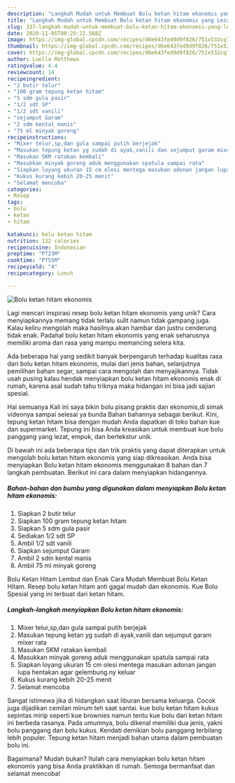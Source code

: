 ```yaml
---
description: "Langkah Mudah untuk Membuat Bolu ketan hitam ekonomis yang Lezat"
title: "Langkah Mudah untuk Membuat Bolu ketan hitam ekonomis yang Lezat"
slug: 337-langkah-mudah-untuk-membuat-bolu-ketan-hitam-ekonomis-yang-lezat
date: 2020-11-05T00:25:22.568Z
image: https://img-global.cpcdn.com/recipes/d6e643fed9d9f826/751x532cq70/bolu-ketan-hitam-ekonomis-foto-resep-utama.jpg
thumbnail: https://img-global.cpcdn.com/recipes/d6e643fed9d9f826/751x532cq70/bolu-ketan-hitam-ekonomis-foto-resep-utama.jpg
cover: https://img-global.cpcdn.com/recipes/d6e643fed9d9f826/751x532cq70/bolu-ketan-hitam-ekonomis-foto-resep-utama.jpg
author: Luella Matthews
ratingvalue: 4.4
reviewcount: 14
recipeingredient:
- "2 butir telur"
- "100 gram tepung ketan hitam"
- "5 sdm gula pasir"
- "1/2 sdt SP"
- "1/2 sdt vanili"
- "sejumput Garam"
- "2 sdm kental manis"
- "75 ml minyak goreng"
recipeinstructions:
- "Mixer telur,sp,dan gula sampai putih berjejak"
- "Masukan tepung ketan yg sudah di ayak,vanili dan sejumput garam mixer rata"
- "Masukan SKM ratakan kembali"
- "Masukkan minyak goreng aduk menggunakan spatula sampai rata"
- "Siapkan loyang ukuran 15 cm olesi mentega masukan adonan jangan lupa hentakan agar gelembung.ny keluar"
- "Kukus kurang kebih 20-25 menit"
- "Selamat mencoba"
categories:
- Resep
tags:
- bolu
- ketan
- hitam

katakunci: bolu ketan hitam 
nutrition: 132 calories
recipecuisine: Indonesian
preptime: "PT23M"
cooktime: "PT55M"
recipeyield: "4"
recipecategory: Lunch

---
```



![Bolu ketan hitam ekonomis](https://img-global.cpcdn.com/recipes/d6e643fed9d9f826/751x532cq70/bolu-ketan-hitam-ekonomis-foto-resep-utama.jpg)

Lagi mencari inspirasi resep bolu ketan hitam ekonomis yang unik? Cara menyiapkannya memang tidak terlalu sulit namun tidak gampang juga. Kalau keliru mengolah maka hasilnya akan hambar dan justru cenderung tidak enak. Padahal bolu ketan hitam ekonomis yang enak seharusnya memiliki aroma dan rasa yang mampu memancing selera kita.

Ada beberapa hal yang sedikit banyak berpengaruh terhadap kualitas rasa dari bolu ketan hitam ekonomis, mulai dari jenis bahan, selanjutnya pemilihan bahan segar, sampai cara mengolah dan menyajikannya. Tidak usah pusing kalau hendak menyiapkan bolu ketan hitam ekonomis enak di rumah, karena asal sudah tahu triknya maka hidangan ini bisa jadi sajian spesial.

Hai semuanya Kali ini saya bikin bolu pisang praktis dan ekonomis,di simak videonya sampai selesai ya bunda Bahan bahannya sebagai berikut. Kini, tepung ketan hitam bisa dengan mudah Anda dapatkan di toko bahan kue dan supermarket. Tepung ini bisa Anda kreasikan untuk membuat kue bolu panggang yang lezat, empuk, dan bertekstur unik.


Di bawah ini ada beberapa tips dan trik praktis yang dapat diterapkan untuk mengolah bolu ketan hitam ekonomis yang siap dikreasikan. Anda bisa menyiapkan Bolu ketan hitam ekonomis menggunakan 8 bahan dan 7 langkah pembuatan. Berikut ini cara dalam menyiapkan hidangannya.

<!--inarticleads1-->

##### Bahan-bahan dan bumbu yang digunakan dalam menyiapkan Bolu ketan hitam ekonomis:

1. Siapkan 2 butir telur
1. Siapkan 100 gram tepung ketan hitam
1. Siapkan 5 sdm gula pasir
1. Sediakan 1/2 sdt SP
1. Ambil 1/2 sdt vanili
1. Siapkan sejumput Garam
1. Ambil 2 sdm kental manis
1. Ambil 75 ml minyak goreng


Bolu Ketan Hitam Lembut dan Enak Cara Mudah Membuat Bolu Ketan Hitam. Resep bolu ketan hitam anti gagal mudah dan ekonomis. Kue Bolu Spesial yang ini terbuat dari ketan hitam. 

<!--inarticleads2-->

##### Langkah-langkah menyiapkan Bolu ketan hitam ekonomis:

1. Mixer telur,sp,dan gula sampai putih berjejak
1. Masukan tepung ketan yg sudah di ayak,vanili dan sejumput garam mixer rata
1. Masukan SKM ratakan kembali
1. Masukkan minyak goreng aduk menggunakan spatula sampai rata
1. Siapkan loyang ukuran 15 cm olesi mentega masukan adonan jangan lupa hentakan agar gelembung.ny keluar
1. Kukus kurang kebih 20-25 menit
1. Selamat mencoba


Sangat istimewa jika di hidangkan saat liburan bersama keluarga. Cocok juga dijadikan cemilan minum teh saat santai. kue bolu ketan hitam kukus sepintas mirip seperti kue brownies namun tentu kue bolu dari ketan hitam ini berbeda rasanya. Pada umumnya, bolu dikenal memiliki dua jenis, yakni bolu panggang dan bolu kukus. Kendati demikian bolu panggang terbilang lebih populer. Tepung ketan hitam menjadi bahan utama dalam pembuatan bolu ini. 

Bagaimana? Mudah bukan? Itulah cara menyiapkan bolu ketan hitam ekonomis yang bisa Anda praktikkan di rumah. Semoga bermanfaat dan selamat mencoba!
